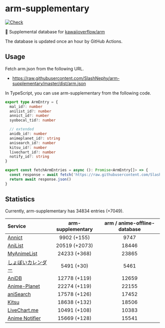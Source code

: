 # arm-supplementary

[![Check](https://github.com/SlashNephy/arm-supplementary/actions/workflows/check-node.yml/badge.svg)](https://github.com/SlashNephy/arm-supplementary/actions/workflows/check-node.yml)

💊 Supplemental database for [kawaiioverflow/arm](https://github.com/kawaiioverflow/arm)

The database is updated once an hour by GitHub Actions.

## Usage

Fetch arm.json from the following URL.

- https://raw.githubusercontent.com/SlashNephy/arm-supplementary/master/dist/arm.json

In TypeScript, you can use arm-supplementary from the following code.

```TypeScript
export type ArmEntry = {
  mal_id?: number
  anilist_id?: number
  annict_id?: number
  syobocal_tid?: number

  // extended
  anidb_id?: number
  animeplanet_id?: string
  anisearch_id?: number
  kitsu_id?: number
  livechart_id?: number
  notify_id?: string
}

export const fetchArmEntries = async (): Promise<ArmEntry[]> => {
  const response = await fetch('https://raw.githubusercontent.com/SlashNephy/arm-supplementary/master/dist/arm.json')
  return await response.json()
}
```

## Statistics

Currently, arm-supplementary has 34834 entries (+7049).

| Service                                     | arm-supplementary | arm / anime-offline-database |
| :------------------------------------------ | :---------------: | :--------------------------: |
| [Annict](https://annict.com)                |    9902 (+155)    |             9747             |
| [AniList](https://anilist.co)               |   20519 (+2073)   |            18446             |
| [MyAnimeList](https://myanimelist.net)      |   24233 (+368)    |            23865             |
| [しょぼいカレンダー](https://cal.syoboi.jp) |    5491 (+30)     |             5461             |
| [AniDB](https://anidb.net)                  |   12778 (+119)    |            12659             |
| [Anime-Planet](https://anime-planet.com)    |   22274 (+119)    |            22155             |
| [aniSearch](https://anisearch.com)          |   17578 (+126)    |            17452             |
| [Kitsu](https://kitsu.io)                   |   18638 (+132)    |            18506             |
| [LiveChart.me](https://livechart.me)        |   10491 (+108)    |            10383             |
| [Anime Notifier](https://notify.moe)        |   15669 (+128)    |            15541             |
